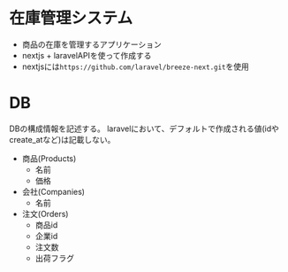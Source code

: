 # 在庫管理システム
- 商品の在庫を管理するアプリケーション
- nextjs + laravelAPIを使って作成する
- nextjsには`https://github.com/laravel/breeze-next.git`を使用

# DB
DBの構成情報を記述する。
laravelにおいて、デフォルトで作成される値(idやcreate_atなど)は記載しない。
- 商品(Products)
  - 名前
  - 価格
- 会社(Companies)
  - 名前
- 注文(Orders)
  - 商品id
  - 企業id
  - 注文数
  - 出荷フラグ
